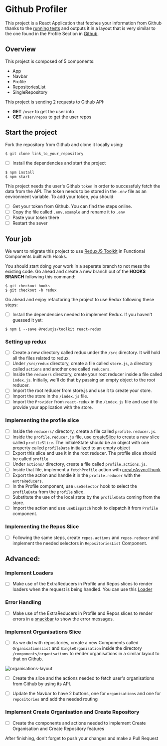 # Github Profiler

This project is a React Application that fetches your information from Github thanks to the [running tests](https://docs.github.com/en/rest) and outputs it in a layout that is very similar to the one found in the Profile Section in [Github](https://github.com/).

## Overview

This project is composed of 5 components:

- App
- Navbar
- Profile
- RepositoriesList
- SingleRepository

This project is sending 2 requests to Github API:

- **GET** `/user` to get the user info
- **GET** `/user/repos` to get the user repos

## Start the project

Fork the repository from Github and clone it locally using:

```
$ git clone link_to_your_repository
```

- [ ] Install the dependencies and start the project

```
$ npm install
$ npm start
```

This project needs the user's Github `token` in order to successfuly fetch the data from the API. The token needs to be stored in the `.env` file as an environment variable.
To add your token, you should:

- [ ] Get your token from Github. You can find the steps online.
- [ ] Copy the file called `.env.example` and rename it to `.env`
- [ ] Paste your token there
- [ ] Restart the sever

## Your job

We want to migrate this project to use [ReduxJS Toolkit](https://redux-toolkit.js.org/) in Functional Components built with Hooks.

You should start doing your work in a seperate branch to not mess the existing code. Go ahead and create a new branch out of the **HOOKS BRANCH** following this command:

```
$ git checkout hooks
$ git checkout -b redux
```

Go ahead and enjoy refactoring the project to use Redux following these steps:

- [ ] Install the dependencies needed to implement Redux. If you haven't guessed it yet:

```
$ npm i --save @reduxjs/toolkit react-redux
```

### Setting up redux

- [ ] Create a new directory called redux under the `/src` directory. It will hold all the files related to redux.
- [ ] Under `/src/redux` directory, create a file called `store.js`, a directory called `actions` and another one called `reducers`.
- [ ] Inside the `reducers` directory, create your root reducer inside a file called `index.js`. Initially, we'll do that by passing an empty object to the root reducer.
- [ ] Import the root reducer from store.js and use it to create your store.
- [ ] Import the store in the `/index.js` file.
- [ ] Import the `Provider` from `react-redux` in the `/index.js` file and use it to provide your application with the store.

### Implementing the profile slice

- [ ] Inside the `reducers/` directory, create a file called `profile.reducer.js`.
- [ ] Inside the `profile.reducer.js` file, use [createSlice](https://redux-toolkit.js.org/api/createslice) to create a new slice called `profileSlice`. The initialeState should be an object with one property called `profileData` initialized to an empty object
- [ ] Export this slice and use it in the root reducer. The profile slice should be called `profile`
- [ ] Under `actions/` directory, create a file called `profile.actions.js`.
- [ ] Inside that file, implement a `fetchProfile` action with [createAsyncThunk](https://redux-toolkit.js.org/api/createAsyncThunk)
- [ ] Export the action and handle it in the `profile.reducer` with the `extraReducers`.
- [ ] In the Profile component, use `useSelector` hook to select the `profileData` from the `profile` slice.
- [ ] Substitute the use of the local state by the `profileData` coming from the store.
- [ ] Import the action and use `useDispatch` hook to dispatch it from `Profile` component.

### Implementing the Repos Slice

- [ ] Following the same steps, create `repos.actions` and `repos.reducer` and implement the needed selectors in `RepositoriesList` Component.

## Advanced:

### Implement Loaders

- [ ] Make use of the ExtraReducers in Profile and Repos slices to render loaders when the request is being handled. You can use this [Loader](https://www.npmjs.com/package/react-loader-spinner)

### Error Handling

- [ ] Make use of the ExtraReducers in Profile and Repos slices to render errors in a [snackbar](https://www.npmjs.com/package/react-simple-snackbar) to show the error messages.

### Implement Organisations Slice

- [ ] As we did with repositories, create a new Components called `OrganisationsList` and `SingleOrganisation` inside the directory `/components/organisations` to render organisations in a similar layout to that on Github.

![organisations-layout](https://github.com/MedTech-CS311/github-profiler/blob/hooks/src/assets/img/onganisations.png?raw=true)

- [ ] Create the slice and the actions needed to fetch user's organisations from Github by using its API.

- [ ] Update the Navbar to have 2 buttons, one for `organisations` and one for `repositories` and add the needed routing

### Implement Create Organisation and Create Repository

- [ ] Create the components and actions needed to implement Create Organisation and Create Repository features

After finishing, don't forget to push your changes and make a Pull Request
